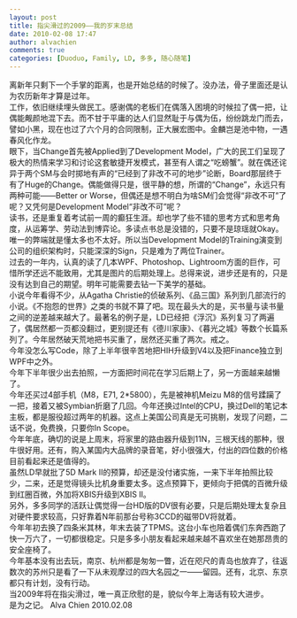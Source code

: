 ```yaml
---
layout: post
title: 指尖滑过的2009——我的岁末总结
date: 2010-02-08 17:47
author: alvachien
comments: true
categories: [Duoduo, Family, LD, 多多, 随心随笔]
---
```

<div id="bp-5CD1AA99D25FD840_1249-content">
<div>离新年只剩下一个手掌的距离，也是开始总结的时候了。没办法，骨子里面还是认为农历新年才算是过年。</div>
<div> </div>
<div>工作，依旧继续埋头做民工。感谢偶的老板们在偶落入困境的时候拉了偶一把，让偶能觍颜地混下去。而不甘于平庸的达人们显然耻于与偶为伍，纷纷跳龙门而去，譬如小黑，现在也过了六个月的合同限制，正大展宏图中。金麟岂是池中物，一遇春风化作龙。</div>
<div>眼下，当Change首先被Applied到了Development Model，广大的民工们呈现了极大的热情来学习和讨论这套敏捷开发模式，甚至有人谓之“吃螃蟹”。就在偶还诧异于两个SM与会时掷地有声的“已经到了非改不可的地步”论断，Board那层终于有了Huge的Change。偶能做得只是，很平静的想，所谓的“Change”，永远只有两种可能——Better or Worse，但偶还是想不明白为啥SM们会觉得“非改不可”了呢？又凭何是Development Model“非改不可”呢？</div>
<div> </div>
<div>读书，还是重复着考试前一周的癫狂生涯。却也学了些不错的思考方式和思考角度，从运筹学、劳动法到博弈论。多读点书总是没错的，只要不是琼瑶就Okay。唯一的弊端就是懂太多也不太好。所以当Development Model的Training演变到公司的组织架构时，只能深深的Sign，只是难为了两位Trainer。</div>
<div>过去的一年内，认真的读了几本WPF、Photoshop、Lightroom方面的巨作，可惜所学还远不能致用，尤其是图片的后期处理上。总得来说，进步还是有的，只是没有达到自己的期望。明年可能需要去钻一下美学的基础。</div>
<div>小说今年看得不少，从Agatha Christie的侦破系列、《品三国》系列到几部流行的小说。《不抱怨的世界》之类的书就不算了吧。现在最头大的是，买书量与读书量之间的逆差越来越大了。最著名的例子是，LD已经把《浮沉》系列复习了两遍了，偶居然都一页都没翻过，更别提还有《德川家康》、《暮光之城》等数个长篇系列了。今年居然破天荒地把书买重了，居然还买重了两次。戒之。</div>
<div> </div>
<div>今年没怎么写Code，除了上半年很辛苦地把HIH升级到V4以及把Finance独立到WPF中之外。</div>
<div>今年下半年很少出去拍照，一方面把时间花在学习后期上了，另一方面越来越懒了。</div>
<div> </div>
<div>今年还买过4部手机（M8，E71, 2*5800），先是被神机Meizu M8的信号蹂躏了一把，接着又被Symbian折磨了几回。今年还换过Intel的CPU，换过Dell的笔记本主板，都是服役超过两年的机器。这点上美国公司真是无可挑剔，发现了问题，二话不说，免费换，只要你In Scope。</div>
<div>今年年底，确切的说是上周末，将家里的路由器升级到11N，三根天线的那种，很牛很好用。还有，购入某国内大品牌的录音笔，好小很强大，付出的四位数的价格目前看起来还是值得的。</div>
<div>虽然LD早就批了5D Mark II的预算，却还是没付诸实施，一来下半年拍照比较少，二来，还是觉得镜头比机身重要太多。这点预算下，更倾向于把偶的百微升级到红圈百微，外加将XBIS升级到XBIS II。</div>
<div>另外，多多同学的活跃让偶觉得一台HD版的DV很有必要，只是后期处理太复杂且对硬件要求较高，只好靠着N年前那台号称3CCD的磁带DV将就着。</div>
<div> </div>
<div>今年年初去换了四条米其林，年末去装了TPMS。这台小车也陪着偶们东奔西跑了快一万六了，一切都很稳定。只是多多小朋友看起来越来越不喜欢坐在她那昂贵的安全座椅了。</div>
<div> </div>
<div>今年基本没有出去玩，南京、杭州都是匆匆一瞥，近在咫尺的青岛也放弃了，往返数次的苏州只是看了一下从未观摩过的四大名园之一——留园。还有，北京、东京都只有计划，没有行动。</div>
<div> </div>
<div>当2009年将在指尖滑过，唯一真正欣慰的是，貌似今年上海话有较大进步。</div>
<div> </div>
<div>是为之记。
Alva Chien
2010.02.08</div>
</div>
